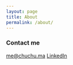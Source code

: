 ```yaml
---
layout: page
title: About
permalink: /about/
---
```


### Contact me

[me@chuchu.ma](mailto:me@chuchu.ma)
[LinkedIn](https://www.linkedin.com/in/chuchu-ma-55491a93/)
